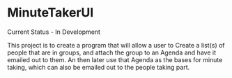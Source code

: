 # MinuteTakerUI
Current Status - In Development

This project is to create a program that will allow a user to Create a list(s)
of people that are in groups, and attach the group to an Agenda and have it
emailed out to them.
An then later use that Agenda as the bases for minute taking, which can also
be emailed out to the people taking part.
